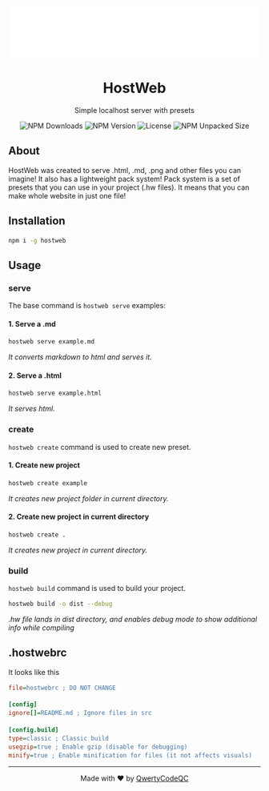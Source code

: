 <p align="center">
  <img src="https://raw.githubusercontent.com/QwertyCodeQC/hostweb/refs/heads/main/hostweb-light.png" width="500" alt="HostWeb Logo">
</p>

<h1 align="center">HostWeb</h1>

<p align="center">Simple localhost server with presets</p>

<p align="center">
  <img src="https://img.shields.io/npm/d18m/hostweb" alt="NPM Downloads">
  <img src="https://img.shields.io/npm/v/hostweb" alt="NPM Version">
  <img src="https://img.shields.io/npm/l/hostweb" alt="License">
  <img src="https://img.shields.io/npm/unpacked-size/hostweb" alt="NPM Unpacked Size">
</p>

## About
HostWeb was created to serve .html, .md, .png and other files you can imagine!
It also has a lightweight pack system!
Pack system is a set of presets that you can use in your project (.hw files).
It means that you can make whole website in just one file!

## Installation
``` bash
npm i -g hostweb
```

## Usage
### serve
The base command is `hostweb serve` examples:

#### 1. Serve a .md
```bash
hostweb serve example.md
```
*It converts markdown to html and serves it.*

#### 2. Serve a .html
```bash
hostweb serve example.html
```
*It serves html.*

### create
`hostweb create` command is used to create new preset.

#### 1. Create new project
``` bash
hostweb create example
```
*It creates new project folder in current directory.*

#### 2. Create new project in current directory
``` bash
hostweb create .
```
*It creates new project in current directory.*

### build
`hostweb build` command is used to build your project.

``` bash
hostweb build -o dist --debug
```
*.hw file lands in dist directory, and enables debug mode to show additional info while compiling*

## .hostwebrc
It looks like this

``` ini
file=hostwebrc ; DO NOT CHANGE

[config]
ignore[]=README.md ; Ignore files in src

[config.build]
type=classic ; Classic build
usegzip=true ; Enable gzip (disable for debugging)
minify=true ; Enable minification for files (it not affects visuals)
```

<hr>

<center>Made with ❤️ by <a href="https://github.com/QwertyCodeQC">QwertyCodeQC</a></center>
